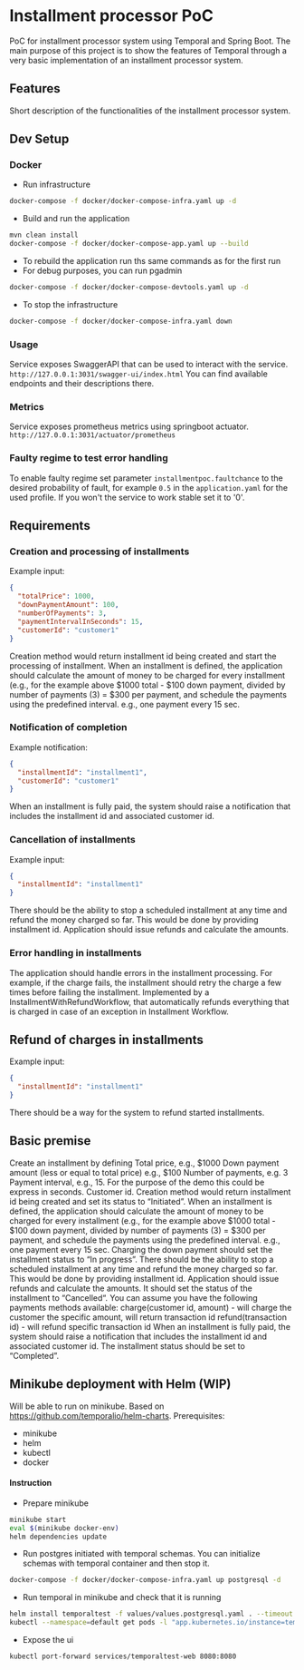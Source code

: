 # Installment processor PoC
PoC for installment processor system using Temporal and Spring Boot. The main purpose of this project is to show the 
features of Temporal through a very basic implementation of an installment processor system.

## Features
Short description of the functionalities of the installment processor system.

## Dev Setup
### Docker
- Run infrastructure
```bash 
docker-compose -f docker/docker-compose-infra.yaml up -d
```
- Build and run the application
```bash
mvn clean install
docker-compose -f docker/docker-compose-app.yaml up --build
```
- To rebuild the application run ths same commands as for the first run
- For debug purposes, you can run pgadmin
```bash
docker-compose -f docker/docker-compose-devtools.yaml up -d
```
- To stop the infrastructure
```bash
docker-compose -f docker/docker-compose-infra.yaml down
```

### Usage 
Service exposes SwaggerAPI that can be used to interact with the service.
``` http://127.0.0.1:3031/swagger-ui/index.html ```
You can find available endpoints and their descriptions there.

### Metrics 
Service exposes prometheus metrics using springboot actuator.
``` http://127.0.0.1:3031/actuator/prometheus ```

### Faulty regime to test error handling
To enable faulty regime set parameter `installmentpoc.faultchance` to the desired probability of fault, for example `0.5` 
in the `application.yaml` for the used profile. If you won't the service to work stable set it to '0'.

## Requirements
### Creation and processing of installments
Example input:
```json
{
  "totalPrice": 1000,
  "downPaymentAmount": 100,
  "numberOfPayments": 3,
  "paymentIntervalInSeconds": 15,
  "customerId": "customer1"
}
```
Creation method would return installment id being created and start the processing of installment.
When an installment is defined, the application should calculate the amount of money to be charged for every installment
(e.g., for the example above $1000 total - $100 down payment, divided by number of payments (3) = $300 per payment, and 
schedule the payments using the predefined interval. e.g., one payment every 15 sec.

### Notification of completion
Example notification:
```json
{
  "installmentId": "installment1",
  "customerId": "customer1"
}
```
When an installment is fully paid, the system should raise a notification that includes the installment id and 
associated customer id. 

### Cancellation of installments
Example input:
```json
{
  "installmentId": "installment1"
}
```
There should be the ability to stop a scheduled installment at any time and refund the money charged so far.
This would be done by providing installment id. Application should issue refunds and calculate the amounts. 

### Error handling in installments
The application should handle errors in the installment processing. For example, if the charge fails, the installment
should retry the charge a few times before failing the installment.
Implemented by a InstallmentWithRefundWorkflow, that automatically refunds everything that is charged in case of an 
exception in Installment Workflow.

## Refund of charges in installments
Example input:
```json
{
  "installmentId": "installment1"
}
```
There should be a way for the system to refund started installments.


## Basic premise 
Create an installment by defining
Total price, e.g., $1000
Down payment amount (less or equal to total price) e.g., $100
Number of payments, e.g. 3
Payment interval, e.g., 15. For the purpose of the demo this could be express in seconds.
Customer id.
Creation method would return installment id being created and set its status to “Initiated”.
When an installment is defined, the application should calculate the amount of money to be charged for every installment (e.g., for the example above $1000 total - $100 down payment, divided by number of payments (3) = $300 per payment, and schedule the payments using the predefined interval. e.g., one payment every 15 sec.
Charging the down payment should set the installment status to “In progress”.
There should be the ability to stop a scheduled installment at any time and refund the money charged so far. This would be done by providing installment id. Application should issue refunds and calculate the amounts. It should set the status of the installment to “Cancelled“.
You can assume you have the following payments methods available:
charge(customer id, amount) - will charge the customer the specific amount, will return transaction id
refund(transaction id) - will refund specific transaction id
When an installment is fully paid, the system should raise a notification that includes the installment id and associated customer id. The installment status should be set to “Completed”.


## Minikube deployment with Helm (WIP)
Will be able to run on minikube. Based on https://github.com/temporalio/helm-charts.
Prerequisites:
- minikube
- helm
- kubectl
- docker

#### Instruction
- Prepare minikube
```bash
minikube start
eval $(minikube docker-env)
helm dependencies update
```
- Run postgres initiated with temporal schemas. You can initialize schemas with temporal container and then stop it.
```bash 
docker-compose -f docker/docker-compose-infra.yaml up postgresql -d
```
- Run temporal in minikube and check that it is running
```bash
helm install temporaltest -f values/values.postgresql.yaml . --timeout 300s
kubectl --namespace=default get pods -l "app.kubernetes.io/instance=temporaltest"
```
- Expose the ui
```bash
kubectl port-forward services/temporaltest-web 8080:8080
```

